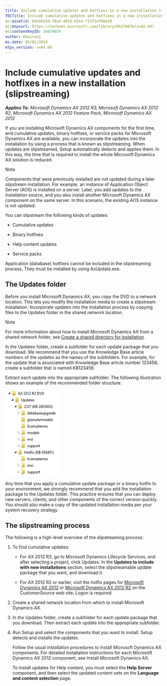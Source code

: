 ```yaml
---
title: Include cumulative updates and hotfixes in a new installation (slipstreaming)
TOCTitle: Include cumulative updates and hotfixes in a new installation (slipstreaming)
ms:assetid: bda5bb5d-78a2-491d-b2e4-713f1ef08a20
ms:mtpsurl: https://technet.microsoft.com/library/Hh378076(v=AX.60)
ms:contentKeyID: 36870659
author: Khairunj
ms.date: 05/01/2014
mtps_version: v=AX.60
---
```


# Include cumulative updates and hotfixes in a new installation (slipstreaming) 


_**Applies To:** Microsoft Dynamics AX 2012 R3, Microsoft Dynamics AX 2012 R2, Microsoft Dynamics AX 2012 Feature Pack, Microsoft Dynamics AX 2012_

If you are installing Microsoft Dynamics AX components for the first time, and cumulative updates, binary hotfixes, or service packs for Microsoft Dynamics AX are available, you can incorporate the updates into the installation by using a process that is known as slipstreaming. When updates are slipstreamed, Setup automatically detects and applies them. In this way, the time that is required to install the whole Microsoft Dynamics AX solution is reduced.


> [!NOTE]
> <P>Components that were previously installed are not updated during a later slipstream installation. For example, an instance of Application Object Server (AOS) is installed on a server. Later, you add updates to the installation source, and you also install another Microsoft Dynamics AX component on the same server. In this scenario, the existing AOS instance is not updated.</P>



You can slipstream the following kinds of updates:

  - Cumulative updates

  - Binary hotfixes

  - Help content updates

  - Service packs

Application (database) hotfixes cannot be included in the slipstreaming process. They must be installed by using AxUpdate.exe.

## The Updates folder

Before you install Microsoft Dynamics AX, you copy the DVD to a network location. This lets you modify the installation media to create a slipstream installation. Incorporate updates into the installation process by copying files to the Updates folder in the shared network location.


> [!NOTE]
> <P>For more information about how to install Microsoft Dynamics AX from a shared network folder, see <A href="create-a-shared-directory-for-installation.md">Create a shared directory for installation</A>.</P>



In the Updates folder, create a subfolder for each update package that you download. We recommend that you use the Knowledge Base article numbers of the updates as the names of the subfolders. For example, for the update that is associated with Knowledge Base article number 123456, create a subfolder that is named KB123456.

Extract each update into the appropriate subfolder. The following illustration shows an example of the recommended folder structure:

![Example folder structure for the Updates folder](images/Hh378076.UpdateFolderStructure(AX.60).png "Example folder structure for the Updates folder")

Any time that you apply a cumulative update package or a binary hotfix to your environment, we strongly recommend that you add the installation package to the Updates folder. This practice ensures that you can deploy new servers, clients, and other components of the correct version quickly. You should also make a copy of the updated installation media per your system recovery strategy.

## The slipstreaming process

The following is a high-level overview of the slipstreaming process:

1.  To find cumulative updates:
    
      - For AX 2012 R3, go to Microsoft Dynamics Lifecycle Services, and after selecting a project, click Updates. In the **Updates to include with new installations** section, select the slipstreamable update package that you want, and download it.
    
      - For AX 2012 R2 or earlier, visit the hotfix pages for [Microsoft Dynamics AX 2012](https://mbs.microsoft.com/customersource/downloads/hotfixes/ax2012hotfixes.htm) or [Microsoft Dynamics AX 2012 R2](https://mbs.microsoft.com/customersource/support/downloads/hotfixes/ax2012r2hotfixes.htm) on the CustomerSource web site. Logon is required.

2.  Create a shared network location from which to install Microsoft Dynamics AX.

3.  In the Updates folder, create a subfolder for each update package that you download. Then extract each update into the appropriate subfolder.

4.  Run Setup and select the components that you want to install. Setup detects and installs the updates.
    
    Follow the usual installation procedures to install Microsoft Dynamics AX components. For detailed installation instructions for each Microsoft Dynamics AX 2012 component, see Install Microsoft Dynamics AX.
    
    To install updates for Help content, you must select the **Help Server** component, and then select the updated content sets on the **Language and content selection** page.

  



